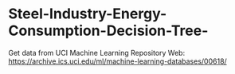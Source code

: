 # Steel-Industry-Energy-Consumption-Decision-Tree-
Get data from UCI Machine Learning Repository
Web: https://archive.ics.uci.edu/ml/machine-learning-databases/00618/

